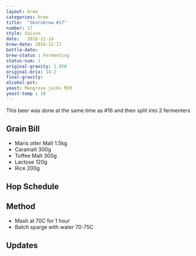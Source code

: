 ```yaml
---
layout: brew
categories: brew
title:  "Skorubrew #17"
number: 17
style: Saison
date:   2016-12-14
brew-date: 2016-12-17
bottle-date:
brew-status : Fermenting
status-num: 1
original-gravity: 1.058
original-brix: 14.2
final-gravity:
alcohol-pct:
yeast: Mangrove jacks M29
yeast-temp : 18
---
```


This beer was done at the same time as #16 and then split into 2 fermenters

Grain Bill
-----

* Maris otter Malt 1.5kg
* Caramalt 300g
* Toffee Malt 300g
* Lactose 120g
* Rice 200g

Hop Schedule
-------------

Method
-------

* Mash at 70C for 1 hour
* Batch sparge with water 70-75C


Updates
-------
